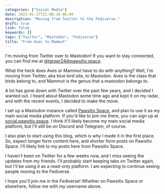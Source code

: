 ```yaml
---
categories: ["Social Media"]
date: 2023-01-27T21:08:16-06:00
description: "Moving from Twitter to the Fediverse."
draft: true
link: false
keywords: []
tags: ["Twitter", "Mastodon", "Fediverse"]
title: "From Aves to Mammut"
---
```


I'm moving from Twitter over to Mastodon! If you want to stay connected, you can find me at [@tarper24@pawsitiv.space](https://social.pawsitiv.space/@tarper24).

What the heck does Aves or Mammut have to do with anything?
Well, I'm moving from Twitter, aka blue bird site, to Mastodon.
Aves is the class that birds belong to, and Mammut is the genus that a mastodon belongs to.

<!--more-->

A lot has gone down with Twitter over the past few years, and I decided I wanted out.
I heard about Mastodon some time ago and kept it on my radar, and with the recent events, I decided to make the move.

I set up a Mastodon instance called [Pawsitiv Space](https://pawsitiv.space), and plan to use it as my main social media platform.
If you'd like to join me there, you can sign up at [social.pawsitiv.space](https://social.pawsitiv.space).
I think it'll likely become my main social media platform, but I'll still be on Discord and Telegram, of course.

I also plan to start using this blog, which is why I made it in the first place.
So, expect longer form content here, and shorter form posts on Pawsitiv Space.
I'll likely link to my posts here from Pawsitiv Space.

I haven't been on Twitter for a few weeks now, and I miss seeing the updates from my friends.
I'll probably start keeping tabs on Twitter again, but I'll be using it as a read-only platform.
I am expecting to continue seeing people moving to the Fediverse.

I hope you'll join me in the Fediverse!
Whether on Pawsitiv Space or elsewhere, follow me with my username above.
